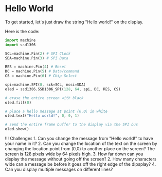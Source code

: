 # Hello World

To get started, let's just draw the string "Hello world!" on the display.

Here is the code:

```py
import machine
import ssd1306

SCL=machine.Pin(2) # SPI CLock
SDA=machine.Pin(3) # SPI Data

RES = machine.Pin(4) # Reset
DC = machine.Pin(5) # Data/command
CS = machine.Pin(6) # Chip Select

spi=machine.SPI(0, sck=SCL, mosi=SDA)
oled = ssd1306.SSD1306_SPI(128, 64, spi, DC, RES, CS)

# erase the entire screen with black
oled.fill(0)

# place a hello message at point (0,0) in white
oled.text("Hello world!", 0, 0, 1)

# send the entire frame buffer to the display via the SPI bus
oled.show()
```

!!! Challenges
    1. Can you change the message from "Hello world!" to have your name in it?
    2. Can you change the location of the text on the screen by changing the location point from (0,0) to another place on the screen?  The screen is 128 pixels wide by 64 pixels high.
    3. How far down can you display the message without going off the screen?
    2. How many characters wide can a message be before it goes off the right edge of the dipsplay?
    4. Can you display multiple messages on different lines?